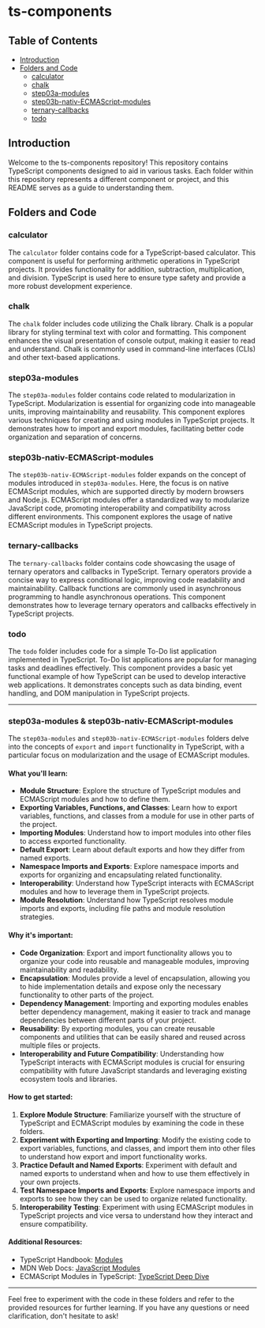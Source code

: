 # ts-components

## Table of Contents
- [Introduction](#introduction)
- [Folders and Code](#folders-and-code)
  - [calculator](#calculator)
  - [chalk](#chalk)
  - [step03a-modules](#step03a-modules)
  - [step03b-nativ-ECMAScript-modules](#step03b-nativ-ecmascript-modules)
  - [ternary-callbacks](#ternary-callbacks)
  - [todo](#todo)

## Introduction
Welcome to the ts-components repository! This repository contains TypeScript components designed to aid in various tasks. Each folder within this repository represents a different component or project, and this README serves as a guide to understanding them.

## Folders and Code

### calculator
The `calculator` folder contains code for a TypeScript-based calculator. This component is useful for performing arithmetic operations in TypeScript projects. It provides functionality for addition, subtraction, multiplication, and division. TypeScript is used here to ensure type safety and provide a more robust development experience.

### chalk
The `chalk` folder includes code utilizing the Chalk library. Chalk is a popular library for styling terminal text with color and formatting. This component enhances the visual presentation of console output, making it easier to read and understand. Chalk is commonly used in command-line interfaces (CLIs) and other text-based applications.

### step03a-modules
The `step03a-modules` folder contains code related to modularization in TypeScript. Modularization is essential for organizing code into manageable units, improving maintainability and reusability. This component explores various techniques for creating and using modules in TypeScript projects. It demonstrates how to import and export modules, facilitating better code organization and separation of concerns.

### step03b-nativ-ECMAScript-modules
The `step03b-nativ-ECMAScript-modules` folder expands on the concept of modules introduced in `step03a-modules`. Here, the focus is on native ECMAScript modules, which are supported directly by modern browsers and Node.js. ECMAScript modules offer a standardized way to modularize JavaScript code, promoting interoperability and compatibility across different environments. This component explores the usage of native ECMAScript modules in TypeScript projects.

### ternary-callbacks
The `ternary-callbacks` folder contains code showcasing the usage of ternary operators and callbacks in TypeScript. Ternary operators provide a concise way to express conditional logic, improving code readability and maintainability. Callback functions are commonly used in asynchronous programming to handle asynchronous operations. This component demonstrates how to leverage ternary operators and callbacks effectively in TypeScript projects.

### todo
The `todo` folder includes code for a simple To-Do list application implemented in TypeScript. To-Do list applications are popular for managing tasks and deadlines effectively. This component provides a basic yet functional example of how TypeScript can be used to develop interactive web applications. It demonstrates concepts such as data binding, event handling, and DOM manipulation in TypeScript projects.

---

### step03a-modules & step03b-nativ-ECMAScript-modules
The `step03a-modules` and `step03b-nativ-ECMAScript-modules` folders delve into the concepts of `export` and `import` functionality in TypeScript, with a particular focus on modularization and the usage of ECMAScript modules.

#### What you'll learn:
- **Module Structure**: Explore the structure of TypeScript modules and ECMAScript modules and how to define them.
- **Exporting Variables, Functions, and Classes**: Learn how to export variables, functions, and classes from a module for use in other parts of the project.
- **Importing Modules**: Understand how to import modules into other files to access exported functionality.
- **Default Export**: Learn about default exports and how they differ from named exports.
- **Namespace Imports and Exports**: Explore namespace imports and exports for organizing and encapsulating related functionality.
- **Interoperability**: Understand how TypeScript interacts with ECMAScript modules and how to leverage them in TypeScript projects.
- **Module Resolution**: Understand how TypeScript resolves module imports and exports, including file paths and module resolution strategies.

#### Why it's important:
- **Code Organization**: Export and import functionality allows you to organize your code into reusable and manageable modules, improving maintainability and readability.
- **Encapsulation**: Modules provide a level of encapsulation, allowing you to hide implementation details and expose only the necessary functionality to other parts of the project.
- **Dependency Management**: Importing and exporting modules enables better dependency management, making it easier to track and manage dependencies between different parts of your project.
- **Reusability**: By exporting modules, you can create reusable components and utilities that can be easily shared and reused across multiple files or projects.
- **Interoperability and Future Compatibility**: Understanding how TypeScript interacts with ECMAScript modules is crucial for ensuring compatibility with future JavaScript standards and leveraging existing ecosystem tools and libraries.

#### How to get started:
1. **Explore Module Structure**: Familiarize yourself with the structure of TypeScript and ECMAScript modules by examining the code in these folders.
2. **Experiment with Exporting and Importing**: Modify the existing code to export variables, functions, and classes, and import them into other files to understand how export and import functionality works.
3. **Practice Default and Named Exports**: Experiment with default and named exports to understand when and how to use them effectively in your own projects.
4. **Test Namespace Imports and Exports**: Explore namespace imports and exports to see how they can be used to organize related functionality.
5. **Interoperability Testing**: Experiment with using ECMAScript modules in TypeScript projects and vice versa to understand how they interact and ensure compatibility.

#### Additional Resources:
- TypeScript Handbook: [Modules](https://www.typescriptlang.org/docs/handbook/modules.html)
- MDN Web Docs: [JavaScript Modules](https://developer.mozilla.org/en-US/docs/Web/JavaScript/Guide/Modules)
- ECMAScript Modules in TypeScript: [TypeScript Deep Dive](https://basarat.gitbook.io/typescript/modularization/ecmascript-modules)

---
Feel free to experiment with the code in these folders and refer to the provided resources for further learning. If you have any questions or need clarification, don't hesitate to ask!
